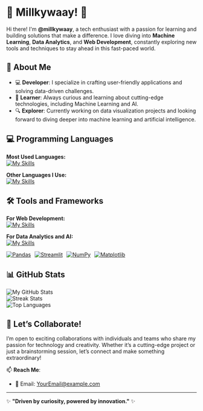 # 🌌 Millkywaay! 🌟  

Hi there! I'm **@millkywaay**, a tech enthusiast with a passion for learning and building solutions that make a difference. I love diving into **Machine Learning**, **Data Analytics**, and **Web Development**, constantly exploring new tools and techniques to stay ahead in this fast-paced world.  

## 🌟 About Me  
- 💻 **Developer**: I specialize in crafting user-friendly applications and solving data-driven challenges.  
- 🌱 **Learner**: Always curious and learning about cutting-edge technologies, including Machine Learning and AI.  
- 🔍 **Explorer**: Currently working on data visualization projects and looking forward to diving deeper into machine learning and artificial intelligence.  

## 💻 Programming Languages  

**Most Used Languages:**  
[![My Skills](https://skillicons.dev/icons?i=py,js,ts,go)](https://skillicons.dev)  

**Other Languages I Use:**  
[![My Skills](https://skillicons.dev/icons?i=java,cpp,c)](https://skillicons.dev)  

## 🛠️ Tools and Frameworks  

**For Web Development:**  
[![My Skills](https://skillicons.dev/icons?i=html,css,tailwind,react,nextjs,bootstrap)](https://skillicons.dev)  

**For Data Analytics and AI:**  
[![My Skills](https://skillicons.dev/icons?i=sklearn,tensorflow,pandas,numpy,streamlit)](https://skillicons.dev)  
<div style="display: flex; flex-direction: row;">
    <a href="https://skillicons.dev" style="margin-right: 10px;">
        <img src="https://img.shields.io/badge/Pandas-150458?style=flat-square&logo=pandas&logoColor=white" alt="Pandas">
    </a>
    <a href="https://skillicons.dev" style="margin-right: 10px;">
        <img src="https://img.shields.io/badge/Streamlit-FF4B4B?style=flat-square&logo=streamlit&logoColor=white" alt="Streamlit">
    </a>
    <a href="https://skillicons.dev" style="margin-right: 10px;">
        <img src="https://img.shields.io/badge/NumPy-013243?style=flat-square&logo=numpy&logoColor=white" alt="NumPy">
    </a>
    <a href="https://skillicons.dev">
        <img src="https://img.shields.io/badge/Matplotlib-3776AB?style=flat-square&logo=matplotlib&logoColor=white" alt="Matplotlib">
    </a>
</div>  

## 📊 GitHub Stats  

![My GitHub Stats](https://github-readme-stats.vercel.app/api?username=millkywaay&show_icons=true&theme=radical)  
![Streak Stats](https://github-readme-streak-stats.herokuapp.com/?user=millkywaay&theme=radical)  
![Top Languages](https://github-readme-stats.vercel.app/api/top-langs/?username=millkywaay&layout=compact&theme=radical)  

## 💬 Let’s Collaborate!  
I’m open to exciting collaborations with individuals and teams who share my passion for technology and creativity. Whether it’s a cutting-edge project or just a brainstorming session, let’s connect and make something extraordinary!  

📫 **Reach Me**:  
- 📧 Email: [YourEmail@example.com](mailto:nkoirun10@gmail.com) 

---

✨ **"Driven by curiosity, powered by innovation."** ✨  
